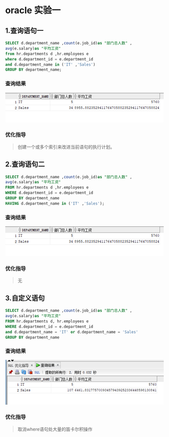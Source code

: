 # oracle 实验一
## 1.查询语句一
```sql
SELECT d.department_name ,count(e.job_id)as "部门总人数" ,
avg(e.salary)as "平均工资"
from hr.departments d ,hr.employees e
where d.department_id = e.department_id
and d.department_name in ('IT' ,'Sales')
GROUP BY department_name;
```
### 查询结果
![查询语句1](./result.png)
### 优化指导
>创建一个或多个索引来改进当前语句的执行计划。
## 2.查询语句二
```sql
SELECT d.department_name ,count(e.job_id)as "部门总人数" ,
avg(e.salary)as "平均工资"
FROM hr.departments d ,hr.employees e
WHERE d.department_id = e.department_id
GROUP BY department_name
HAVING d.department_name in ('IT' ,'Sales');
```
### 查询结果
![查询语句2](./result.png)
### 优化指导
>无

## 3.自定义语句
```sql
SELECT d.department_name ,count(e.job_id)as "部门总人数" ,
avg(e.salary)as "平均工资"
FROM hr.departments d, hr.employees e
WHERE d.department_id = e.department_id
and d.department_name = 'IT' or d.department_name = 'Sales'
GROUP BY department_name 
```
### 查询结果
![查询语句三](./myresult.png)
### 优化指导
> 取消where语句处大量的笛卡尔积操作
